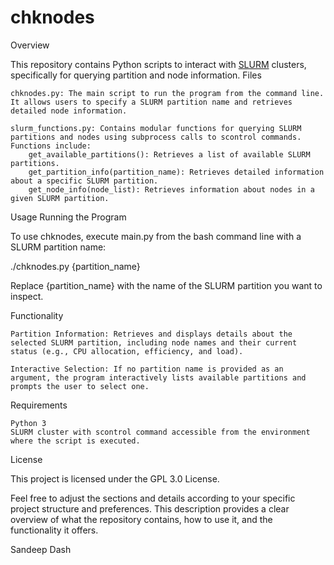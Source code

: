 # chknodes
Overview

This repository contains Python scripts to interact with [SLURM]([url](https://slurm.schedmd.com/quickstart.html)) clusters, specifically for querying partition and node information.
Files

    chknodes.py: The main script to run the program from the command line. It allows users to specify a SLURM partition name and retrieves detailed node information.

    slurm_functions.py: Contains modular functions for querying SLURM partitions and nodes using subprocess calls to scontrol commands. Functions include:
        get_available_partitions(): Retrieves a list of available SLURM partitions.
        get_partition_info(partition_name): Retrieves detailed information about a specific SLURM partition.
        get_node_info(node_list): Retrieves information about nodes in a given SLURM partition.

Usage
Running the Program

To use chknodes, execute main.py from the bash command line with a SLURM partition name:

./chknodes.py {partition_name}

Replace {partition_name} with the name of the SLURM partition you want to inspect.

Functionality

    Partition Information: Retrieves and displays details about the selected SLURM partition, including node names and their current status (e.g., CPU allocation, efficiency, and load).

    Interactive Selection: If no partition name is provided as an argument, the program interactively lists available partitions and prompts the user to select one.

Requirements

    Python 3
    SLURM cluster with scontrol command accessible from the environment where the script is executed.

License

This project is licensed under the GPL 3.0 License.

Feel free to adjust the sections and details according to your specific project structure and preferences. This description provides a clear overview of what the repository contains, how to use it, and the functionality it offers.

Sandeep Dash
